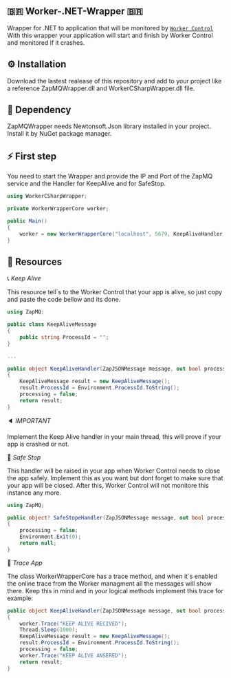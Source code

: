 ## 🇧🇷 Worker-.NET-Wrapper 🇧🇷

Wrapper for .NET to application that will be monitored by [`Worker Control`](https://github.com/MurilloLazzaretti/Worker-Control) With this wrapper your application will start and finish by Worker Control and monitored if it crashes.

## ⚙️ Installation

Download the lastest realease of this repository and add to your project like a reference ZapMQWrapper.dll and WorkerCSharpWrapper.dll file.

## 💉 Dependency

ZapMQWrapper needs Newtonsoft.Json library installed in your project. Install it by NuGet package manager.

## ⚡️ First step

You need to start the Wrapper and provide the IP and Port of the ZapMQ service and the Handler for KeepAlive and for SafeStop.

```cs
using WorkerCSharpWrapper;

private WorkerWrapperCore worker;

public Main()
{
    worker = new WorkerWrapperCore("localhost", 5679, KeepAliveHandler, SafeStopeHandler);
}
```

## 🧬 Resources

📞 _Keep Alive_

This resource tell`s to the Worker Control that your app is alive, so just copy and paste the code bellow and its done.

```cs
using ZapMQ;

public class KeepAliveMessage
{
    public string ProcessId = "";
}

...

public object KeepAliveHandler(ZapJSONMessage message, out bool processing)
{
    KeepAliveMessage result = new KeepAliveMessage();
    result.ProcessId = Environment.ProcessId.ToString();
    processing = false;
    return result;
}
```

🔈 _IMPORTANT_

Implement the Keep Alive handler in your main thread, this will prove if your app is crashed or not.

🔐 _Safe Stop_

This handler will be raised in your app when Worker Control needs to close the app safely. Implement this as you want but dont forget to make sure that your app will be closed. After this, Worker Control will not monitore this instance any more.

```cs
using ZapMQ;

public object? SafeStopeHandler(ZapJSONMessage message, out bool processing)
{
    processing = false;
    Environment.Exit(0);    
    return null;
}
```

💎 _Trace App_

The class WorkerWrapperCore has a trace method, and when it`s enabled the online trace from the Worker managment all the messages will show there. Keep this in mind and in your logical methods implement this trace for example:

```cs
public object KeepAliveHandler(ZapJSONMessage message, out bool processing) 
{
    worker.Trace("KEEP ALIVE RECIVED");     
    Thread.Sleep(1000);
    KeepAliveMessage result = new KeepAliveMessage();
    result.ProcessId = Environment.ProcessId.ToString();
    processing = false;
    worker.Trace("KEEP ALIVE ANSERED");
    return result;
}
```
